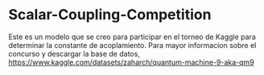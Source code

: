 # Scalar-Coupling-Competition
Este es un modelo que se creo para participar en el torneo de Kaggle  para determinar la constante de acoplamiento. Para mayor informacion sobre el concurso y descargar la base de datos, https://www.kaggle.com/datasets/zaharch/quantum-machine-9-aka-qm9

